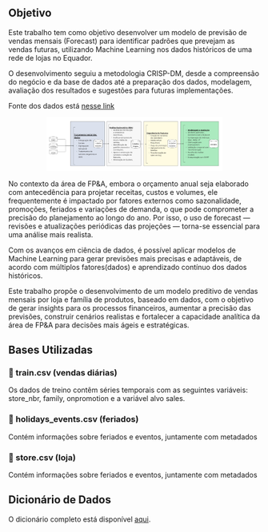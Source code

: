 ## Objetivo 

Este trabalho tem como objetivo desenvolver um modelo de previsão de vendas mensais (Forecast) para identificar padrões que prevejam as vendas futuras, utilizando Machine Learning nos dados históricos de uma rede de lojas no Equador.

O desenvolvimento seguiu a metodologia CRISP-DM, desde a compreensão do negócio e da base de dados até a preparação dos dados, modelagem, avaliação dos resultados e sugestões para futuras implementações.

Fonte dos dados está [nesse link](https://www.kaggle.com/c/store-sales-time-series-forecasting/data)

<p align="center">
  <img src="3.Modelo\Anexos\TCC-1passos.jpg" alt="tabela" width="70%" />
</p>

No contexto da área de FP&A, embora o orçamento anual seja elaborado com antecedência para projetar receitas, custos e volumes, ele frequentemente é impactado por fatores externos como sazonalidade, promoções, feriados e variações de demanda, o que pode comprometer a precisão do planejamento ao longo do ano. Por isso, o uso de forecast — revisões e atualizações periódicas das projeções — torna-se essencial para uma análise mais realista.

Com os avanços em ciência de dados, é possível aplicar modelos de Machine Learning para gerar previsões mais precisas e adaptáveis, de acordo com múltiplos fatores(dados) e aprendizado contínuo dos dados históricos.

Este trabalho propõe o desenvolvimento de um modelo preditivo de vendas mensais por loja e família de produtos, baseado em dados, com o objetivo de gerar insights para os processos financeiros,  aumentar a precisão das previsões, construir cenários realistas e fortalecer a capacidade analítica da área de FP&A para decisões mais ágeis e estratégicas.


## Bases Utilizadas

### 📁 train.csv (vendas diárias)
Os dados de treino contêm séries temporais com as seguintes variáveis: store_nbr, family, onpromotion e a variável alvo sales.

### 📁 holidays_events.csv (feriados)
Contém informações sobre feriados e eventos, juntamente com metadados

### 📁 store.csv (loja)
Contém informações sobre feriados e eventos, juntamente com metadados


## Dicionário de Dados
O dicionário completo está disponível [aqui](./DICIONARIO).



